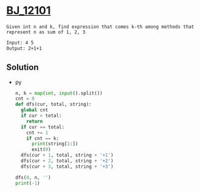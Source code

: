 # [BJ_12101](https://acmicpc.net/problem/12101)

```en
Given int n and k, find expression that comes k-th among methods that represent n as sum of 1, 2, 3
```

```txt
Input: 4 5
Output: 2+1+1
```

## Solution

* py

  ```py
  n, k = map(int, input().split())
  cnt = 0
  def dfs(cur, total, string):
    global cnt
    if cur > total:
      return
    if cur == total:
      cnt += 1
      if cnt == k:
        print(string[1:])
        exit(0)
    dfs(cur + 1, total, string + '+1')
    dfs(cur + 2, total, string + '+2')
    dfs(cur + 3, total, string + '+3')

  dfs(0, n, '')
  print(-1)
  ```
